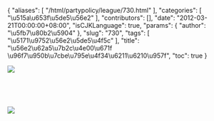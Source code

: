 {
    "aliases": [
        "/html/partypolicy/league/730.html"
    ],
    "categories": [
        "\u515a\u653f\u5de5\u56e2"
    ],
    "contributors": [],
    "date": "2012-03-21T00:00:00+08:00",
    "isCJKLanguage": true,
    "params": {
        "author": "\u5fb7\u80b2\u5904"
    },
    "slug": "730",
    "tags": [
        "\u5171\u9752\u56e2\u5de5\u4f5c"
    ],
    "title": "\u56e2\u62a5\u7b2c\u4e00\u671f \u96f7\u950b\u7cbe\u795e\u4f34\u6211\u6210\u957f",
    "toc": true
}

![](https://cdn.tfls.online/mirror/full/6ab7b66540ba5e0a7d545db0a86ae5037a3f0ae7.jpg)




  




  




![](https://cdn.tfls.online/mirror/full/16b56b021ddc7e280a3d3bca792442bfefe5b4bc.jpg)


